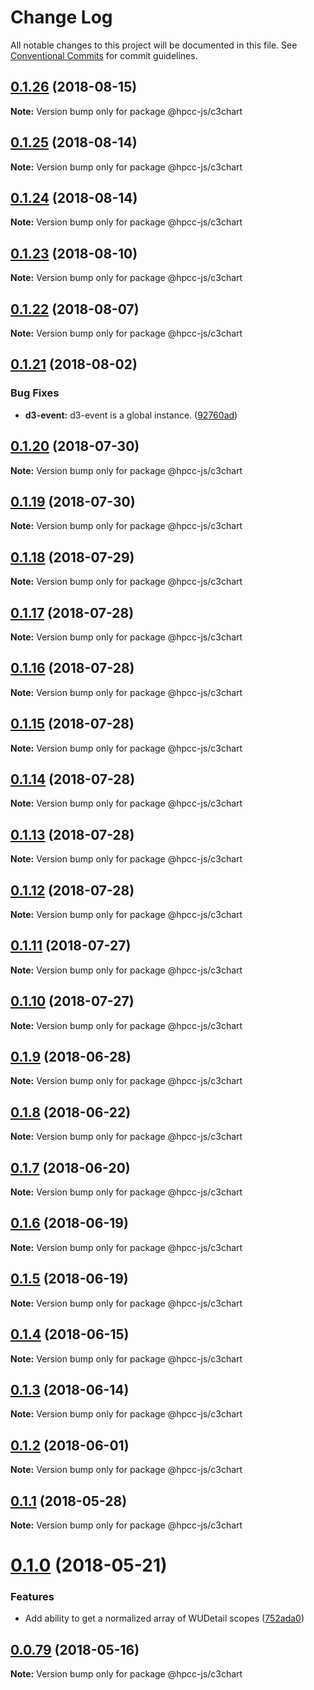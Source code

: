 # Change Log

All notable changes to this project will be documented in this file.
See [Conventional Commits](https://conventionalcommits.org) for commit guidelines.

<a name="0.1.26"></a>
## [0.1.26](https://github.com/hpcc-systems/Visualization/compare/@hpcc-js/c3chart@0.1.25...@hpcc-js/c3chart@0.1.26) (2018-08-15)




**Note:** Version bump only for package @hpcc-js/c3chart

<a name="0.1.25"></a>
## [0.1.25](https://github.com/hpcc-systems/Visualization/compare/@hpcc-js/c3chart@0.1.24...@hpcc-js/c3chart@0.1.25) (2018-08-14)




**Note:** Version bump only for package @hpcc-js/c3chart

<a name="0.1.24"></a>
## [0.1.24](https://github.com/hpcc-systems/Visualization/compare/@hpcc-js/c3chart@0.1.23...@hpcc-js/c3chart@0.1.24) (2018-08-14)




**Note:** Version bump only for package @hpcc-js/c3chart

<a name="0.1.23"></a>
## [0.1.23](https://github.com/hpcc-systems/Visualization/compare/@hpcc-js/c3chart@0.1.22...@hpcc-js/c3chart@0.1.23) (2018-08-10)




**Note:** Version bump only for package @hpcc-js/c3chart

<a name="0.1.22"></a>
## [0.1.22](https://github.com/hpcc-systems/Visualization/compare/@hpcc-js/c3chart@0.1.21...@hpcc-js/c3chart@0.1.22) (2018-08-07)




**Note:** Version bump only for package @hpcc-js/c3chart

<a name="0.1.21"></a>
## [0.1.21](https://github.com/hpcc-systems/Visualization/compare/@hpcc-js/c3chart@0.1.20...@hpcc-js/c3chart@0.1.21) (2018-08-02)


### Bug Fixes

* **d3-event:** d3-event is a global instance. ([92760ad](https://github.com/hpcc-systems/Visualization/commit/92760ad))




<a name="0.1.20"></a>
## [0.1.20](https://github.com/hpcc-systems/Visualization/compare/@hpcc-js/c3chart@0.1.19...@hpcc-js/c3chart@0.1.20) (2018-07-30)




**Note:** Version bump only for package @hpcc-js/c3chart

<a name="0.1.19"></a>
## [0.1.19](https://github.com/hpcc-systems/Visualization/compare/@hpcc-js/c3chart@0.1.18...@hpcc-js/c3chart@0.1.19) (2018-07-30)




**Note:** Version bump only for package @hpcc-js/c3chart

<a name="0.1.18"></a>
## [0.1.18](https://github.com/hpcc-systems/Visualization/compare/@hpcc-js/c3chart@0.1.17...@hpcc-js/c3chart@0.1.18) (2018-07-29)




**Note:** Version bump only for package @hpcc-js/c3chart

<a name="0.1.17"></a>
## [0.1.17](https://github.com/hpcc-systems/Visualization/compare/@hpcc-js/c3chart@0.1.16...@hpcc-js/c3chart@0.1.17) (2018-07-28)




**Note:** Version bump only for package @hpcc-js/c3chart

<a name="0.1.16"></a>
## [0.1.16](https://github.com/hpcc-systems/Visualization/compare/@hpcc-js/c3chart@0.1.15...@hpcc-js/c3chart@0.1.16) (2018-07-28)




**Note:** Version bump only for package @hpcc-js/c3chart

<a name="0.1.15"></a>
## [0.1.15](https://github.com/hpcc-systems/Visualization/compare/@hpcc-js/c3chart@0.1.14...@hpcc-js/c3chart@0.1.15) (2018-07-28)




**Note:** Version bump only for package @hpcc-js/c3chart

<a name="0.1.14"></a>
## [0.1.14](https://github.com/hpcc-systems/Visualization/compare/@hpcc-js/c3chart@0.1.13...@hpcc-js/c3chart@0.1.14) (2018-07-28)




**Note:** Version bump only for package @hpcc-js/c3chart

<a name="0.1.13"></a>
## [0.1.13](https://github.com/hpcc-systems/Visualization/compare/@hpcc-js/c3chart@0.1.12...@hpcc-js/c3chart@0.1.13) (2018-07-28)




**Note:** Version bump only for package @hpcc-js/c3chart

<a name="0.1.12"></a>
## [0.1.12](https://github.com/hpcc-systems/Visualization/compare/@hpcc-js/c3chart@0.1.11...@hpcc-js/c3chart@0.1.12) (2018-07-28)




**Note:** Version bump only for package @hpcc-js/c3chart

<a name="0.1.11"></a>
## [0.1.11](https://github.com/hpcc-systems/Visualization/compare/@hpcc-js/c3chart@0.1.10...@hpcc-js/c3chart@0.1.11) (2018-07-27)




**Note:** Version bump only for package @hpcc-js/c3chart

<a name="0.1.10"></a>
## [0.1.10](https://github.com/hpcc-systems/Visualization/compare/@hpcc-js/c3chart@0.1.9...@hpcc-js/c3chart@0.1.10) (2018-07-27)




**Note:** Version bump only for package @hpcc-js/c3chart

<a name="0.1.9"></a>
## [0.1.9](https://github.com/hpcc-systems/Visualization/compare/@hpcc-js/c3chart@0.1.8...@hpcc-js/c3chart@0.1.9) (2018-06-28)




**Note:** Version bump only for package @hpcc-js/c3chart

<a name="0.1.8"></a>
## [0.1.8](https://github.com/hpcc-systems/Visualization/compare/@hpcc-js/c3chart@0.1.7...@hpcc-js/c3chart@0.1.8) (2018-06-22)




**Note:** Version bump only for package @hpcc-js/c3chart

<a name="0.1.7"></a>
## [0.1.7](https://github.com/hpcc-systems/Visualization/compare/@hpcc-js/c3chart@0.1.6...@hpcc-js/c3chart@0.1.7) (2018-06-20)




**Note:** Version bump only for package @hpcc-js/c3chart

<a name="0.1.6"></a>
## [0.1.6](https://github.com/hpcc-systems/Visualization/compare/@hpcc-js/c3chart@0.1.5...@hpcc-js/c3chart@0.1.6) (2018-06-19)




**Note:** Version bump only for package @hpcc-js/c3chart

<a name="0.1.5"></a>
## [0.1.5](https://github.com/hpcc-systems/Visualization/compare/@hpcc-js/c3chart@0.1.4...@hpcc-js/c3chart@0.1.5) (2018-06-19)




**Note:** Version bump only for package @hpcc-js/c3chart

<a name="0.1.4"></a>
## [0.1.4](https://github.com/hpcc-systems/Visualization/compare/@hpcc-js/c3chart@0.1.3...@hpcc-js/c3chart@0.1.4) (2018-06-15)




**Note:** Version bump only for package @hpcc-js/c3chart

<a name="0.1.3"></a>
## [0.1.3](https://github.com/hpcc-systems/Visualization/compare/@hpcc-js/c3chart@0.1.2...@hpcc-js/c3chart@0.1.3) (2018-06-14)




**Note:** Version bump only for package @hpcc-js/c3chart

<a name="0.1.2"></a>
## [0.1.2](https://github.com/hpcc-systems/Visualization/compare/@hpcc-js/c3chart@0.1.1...@hpcc-js/c3chart@0.1.2) (2018-06-01)




**Note:** Version bump only for package @hpcc-js/c3chart

<a name="0.1.1"></a>
## [0.1.1](https://github.com/hpcc-systems/Visualization/compare/@hpcc-js/c3chart@0.1.0...@hpcc-js/c3chart@0.1.1) (2018-05-28)




**Note:** Version bump only for package @hpcc-js/c3chart

<a name="0.1.0"></a>
# [0.1.0](https://github.com/hpcc-systems/Visualization/compare/@hpcc-js/c3chart@0.0.79...@hpcc-js/c3chart@0.1.0) (2018-05-21)


### Features

*  Add ability to get a normalized array of WUDetail scopes ([752ada0](https://github.com/hpcc-systems/Visualization/commit/752ada0))




<a name="0.0.79"></a>
## [0.0.79](https://github.com/hpcc-systems/Visualization/compare/@hpcc-js/c3chart@0.0.78...@hpcc-js/c3chart@0.0.79) (2018-05-16)




**Note:** Version bump only for package @hpcc-js/c3chart
